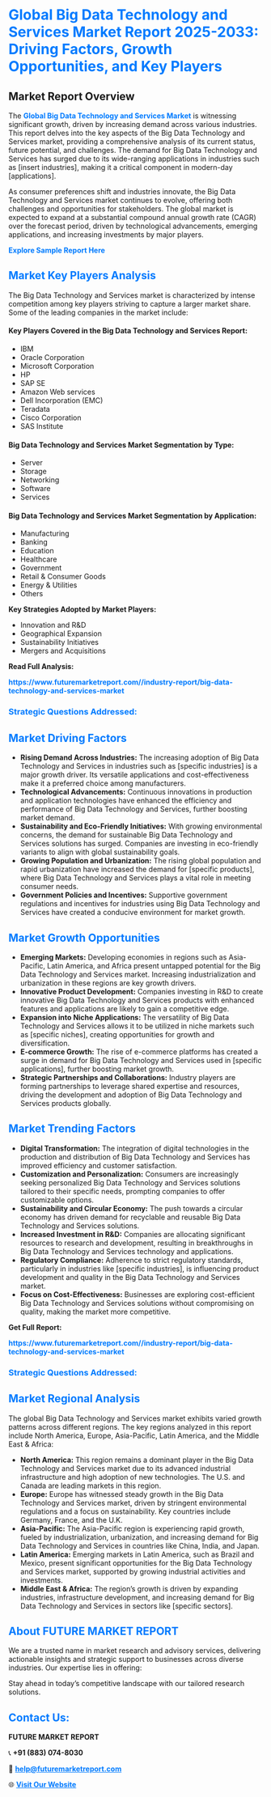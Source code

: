 <h1 style="color: #007BFF;">Global Big Data Technology and Services Market Report 2025-2033: Driving Factors, Growth Opportunities, and Key Players</h1>

<section id="overview">
<h2>Market Report Overview</h2>
<p>The <a href="https://www.futuremarketreport.com//industry-report/big-data-technology-and-services-market" style="color: #007BFF; text-decoration: none;"><strong>Global Big Data Technology and Services Market</strong></a> is witnessing significant growth, driven by increasing demand across various industries. This report delves into the key aspects of the Big Data Technology and Services market, providing a comprehensive analysis of its current status, future potential, and challenges. The demand for Big Data Technology and Services has surged due to its wide-ranging applications in industries such as [insert industries], making it a critical component in modern-day [applications].</p>
<p>As consumer preferences shift and industries innovate, the Big Data Technology and Services market continues to evolve, offering both challenges and opportunities for stakeholders. The global market is expected to expand at a substantial compound annual growth rate (CAGR) over the forecast period, driven by technological advancements, emerging applications, and increasing investments by major players.</p>
</section>

<section id="overview">
<p><a href="https://www.futuremarketreport.com//request-sample/reportId=58272" style="color: #007BFF; text-decoration: none;"><strong>Explore Sample Report Here</strong></a></p>
</section>

<section id="key-players">
<h2 style="color: #007BFF;">Market Key Players Analysis</h2>
<p>The Big Data Technology and Services market is characterized by intense competition among key players striving to capture a larger market share. Some of the leading companies in the market include:</p>
<h4>Key Players Covered in the Big Data Technology and Services Report:</h4>
<ul><li>IBM</li><li>Oracle Corporation</li><li>Microsoft Corporation</li><li>HP</li><li>SAP SE</li><li>Amazon Web services</li><li>Dell Incorporation (EMC)</li><li>Teradata</li><li>Cisco Corporation</li><li>SAS Institute</li></ul>
<h4>Big Data Technology and Services Market Segmentation by Type:</h4>
<ul><li>Server</li><li>Storage</li><li>Networking</li><li>Software</li><li>Services</li></ul>

<h4>Big Data Technology and Services Market Segmentation by Application:</h4>
<ul><li>Manufacturing</li><li>Banking</li><li>Education</li><li>Healthcare</li><li>Government</li><li>Retail &amp; Consumer Goods</li><li>Energy &amp; Utilities</li><li>Others</li></ul>
<p><strong>Key Strategies Adopted by Market Players:</strong></p>
<ul>
<li>Innovation and R&D</li>
<li>Geographical Expansion</li>
<li>Sustainability Initiatives</li>
<li>Mergers and Acquisitions</li>
</ul>
</section>

<section>
<p><strong>Read Full Analysis: </strong></p><a href="https://www.futuremarketreport.com//industry-report/big-data-technology-and-services-market" style="color: #007BFF; text-decoration: none;"><strong>https://www.futuremarketreport.com//industry-report/big-data-technology-and-services-market</strong></a>
<h3 style="color: #007BFF;">Strategic Questions Addressed:</h3>
</section>

<section id="driving-factors">
<h2 style="color: #007BFF;">Market Driving Factors</h2>
<ul>
<li><strong>Rising Demand Across Industries:</strong> The increasing adoption of Big Data Technology and Services in industries such as [specific industries] is a major growth driver. Its versatile applications and cost-effectiveness make it a preferred choice among manufacturers.</li>
<li><strong>Technological Advancements:</strong> Continuous innovations in production and application technologies have enhanced the efficiency and performance of Big Data Technology and Services, further boosting market demand.</li>
<li><strong>Sustainability and Eco-Friendly Initiatives:</strong> With growing environmental concerns, the demand for sustainable Big Data Technology and Services solutions has surged. Companies are investing in eco-friendly variants to align with global sustainability goals.</li>
<li><strong>Growing Population and Urbanization:</strong> The rising global population and rapid urbanization have increased the demand for [specific products], where Big Data Technology and Services plays a vital role in meeting consumer needs.</li>
<li><strong>Government Policies and Incentives:</strong> Supportive government regulations and incentives for industries using Big Data Technology and Services have created a conducive environment for market growth.</li>
</ul>
</section>

<section id="growth-opportunities">
<h2 style="color: #007BFF;">Market Growth Opportunities</h2>
<ul>
<li><strong>Emerging Markets:</strong> Developing economies in regions such as Asia-Pacific, Latin America, and Africa present untapped potential for the Big Data Technology and Services market. Increasing industrialization and urbanization in these regions are key growth drivers.</li>
<li><strong>Innovative Product Development:</strong> Companies investing in R&D to create innovative Big Data Technology and Services products with enhanced features and applications are likely to gain a competitive edge.</li>
<li><strong>Expansion into Niche Applications:</strong> The versatility of Big Data Technology and Services allows it to be utilized in niche markets such as [specific niches], creating opportunities for growth and diversification.</li>
<li><strong>E-commerce Growth:</strong> The rise of e-commerce platforms has created a surge in demand for Big Data Technology and Services used in [specific applications], further boosting market growth.</li>
<li><strong>Strategic Partnerships and Collaborations:</strong> Industry players are forming partnerships to leverage shared expertise and resources, driving the development and adoption of Big Data Technology and Services products globally.</li>
</ul>
</section>

<section id="trending-factors">
<h2 style="color: #007BFF;">Market Trending Factors</h2>
<ul>
<li><strong>Digital Transformation:</strong> The integration of digital technologies in the production and distribution of Big Data Technology and Services has improved efficiency and customer satisfaction.</li>
<li><strong>Customization and Personalization:</strong> Consumers are increasingly seeking personalized Big Data Technology and Services solutions tailored to their specific needs, prompting companies to offer customizable options.</li>
<li><strong>Sustainability and Circular Economy:</strong> The push towards a circular economy has driven demand for recyclable and reusable Big Data Technology and Services solutions.</li>
<li><strong>Increased Investment in R&D:</strong> Companies are allocating significant resources to research and development, resulting in breakthroughs in Big Data Technology and Services technology and applications.</li>
<li><strong>Regulatory Compliance:</strong> Adherence to strict regulatory standards, particularly in industries like [specific industries], is influencing product development and quality in the Big Data Technology and Services market.</li>
<li><strong>Focus on Cost-Effectiveness:</strong> Businesses are exploring cost-efficient Big Data Technology and Services solutions without compromising on quality, making the market more competitive.</li>
</ul>
</section>

<section>
<p><strong>Get Full Report: </strong></p><a href="https://www.futuremarketreport.com//industry-report/big-data-technology-and-services-market" style="color: #007BFF; text-decoration: none;"><strong>https://www.futuremarketreport.com//industry-report/big-data-technology-and-services-market</strong></a>
<h3 style="color: #007BFF;">Strategic Questions Addressed:</h3>
</section>


<section id="regional-analysis">
<h2 style="color: #007BFF;">Market Regional Analysis</h2>
<p>The global Big Data Technology and Services market exhibits varied growth patterns across different regions. The key regions analyzed in this report include North America, Europe, Asia-Pacific, Latin America, and the Middle East & Africa:</p>
<ul>
<li><strong>North America:</strong> This region remains a dominant player in the Big Data Technology and Services market due to its advanced industrial infrastructure and high adoption of new technologies. The U.S. and Canada are leading markets in this region.</li>
<li><strong>Europe:</strong> Europe has witnessed steady growth in the Big Data Technology and Services market, driven by stringent environmental regulations and a focus on sustainability. Key countries include Germany, France, and the U.K.</li>
<li><strong>Asia-Pacific:</strong> The Asia-Pacific region is experiencing rapid growth, fueled by industrialization, urbanization, and increasing demand for Big Data Technology and Services in countries like China, India, and Japan.</li>
<li><strong>Latin America:</strong> Emerging markets in Latin America, such as Brazil and Mexico, present significant opportunities for the Big Data Technology and Services market, supported by growing industrial activities and investments.</li>
<li><strong>Middle East & Africa:</strong> The region’s growth is driven by expanding industries, infrastructure development, and increasing demand for Big Data Technology and Services in sectors like [specific sectors].</li>
</ul>
</section>

<footer>
<h2 style="color: #007BFF;">About FUTURE MARKET REPORT</h2>
<p>We are a trusted name in market research and advisory services, delivering actionable insights and strategic support to businesses across diverse industries. Our expertise lies in offering:</p>

<p>Stay ahead in today’s competitive landscape with our tailored research solutions.</p>

<h2 style="color: #007BFF;">Contact Us:</h2>
<p><strong>FUTURE MARKET REPORT</strong></p>
<p>📞 <strong>+91 (883) 074-8030</strong></p>
<p>📧 <strong><a href="mailto:help@futuremarketreport.com" style="color: #007BFF;">help@futuremarketreport.com</a></strong></p>
<p>🌐 <strong><a href="https://www.futuremarketreport.com/" style="color: #007BFF;">Visit Our Website</a></strong></p>
</footer>